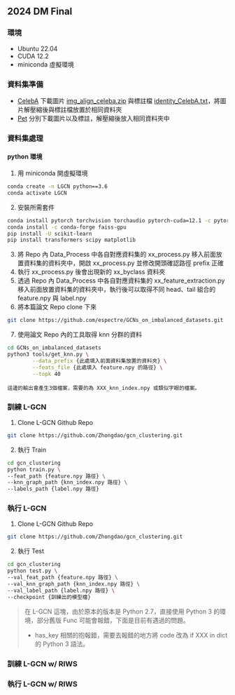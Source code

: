 ## 2024 DM Final

### 環境
* Ubuntu 22.04
* CUDA 12.2
* miniconda 虛擬環境

### 資料集準備
* [CelebA](https://mmlab.ie.cuhk.edu.hk/projects/CelebA.html)
    下載圖片 [img_align_celeba.zip](https://drive.google.com/file/d/0B7EVK8r0v71pZjFTYXZWM3FlRnM/view?usp=drive_link&resourcekey=0-dYn9z10tMJOBAkviAcfdyQ) 與標註檔 [identity_CelebA.txt](https://drive.google.com/file/d/1_ee_0u7vcNLOfNLegJRHmolfH5ICW-XS/view?usp=drive_link)，將圖片解壓縮後與標註檔放置於相同資料夾
* [Pet](https://www.robots.ox.ac.uk/~vgg/data/pets/)
    分別下載圖片以及標註，解壓縮後放入相同資料夾中

### 資料集處理
#### python 環境
1. 用 miniconda 開虛擬環境
```sh
conda create -n LGCN python==3.6
conda activate LGCN
```
2. 安裝所需套件
```sh
conda install pytorch torchvision torchaudio pytorch-cuda=12.1 -c pytorch -c nvidia
conda install -c conda-forge faiss-gpu
pip install -U scikit-learn
pip install transformers scipy matplotlib
```
3. 將 Repo 內 Data_Process 中各自對應資料集的 xx_process.py 移入前面放置資料集的資料夾中，開啟 xx_process.py 並修改開頭確認路徑 prefix 正確
4. 執行 xx_process.py 後會出現新的 xx_byclass 資料夾
5. 透過 Repo 內 Data_Process 中各自對應資料集的 xx_feature_extraction.py 移入前面放置資料集的資料夾中，執行後可以取得不同 head、tail 組合的 feature.npy 與 label.npy
6. 將本篇論文 Repo clone 下來
```sh
git clone https://github.com/espectre/GCNs_on_imbalanced_datasets.git
```
7. 使用論文 Repo 內的工具取得 knn 分群的資料
```sh
cd GCNs_on_imbalanced_datasets
python3 tools/get_knn.py \
        --data_prefix {此處填入前面資料集放置的資料夾} \
        --feats_file {此處填入 feature.npy 的路徑} \
        --topk 40
```
    這邊的輸出會產生3個檔案，需要的為 XXX_knn_index.npy 或類似字眼的檔案。

### 訓練 L-GCN
1. Clone L-GCN Github Repo
```sh
git clone https://github.com/Zhongdao/gcn_clustering.git
```
2. 執行 Train
```sh
cd gcn_clustering
python train.py \
--feat_path {feature.npy 路徑} \
--knn_graph_path {knn_index.npy 路徑} \
--labels_path {label.npy 路徑}
```

### 執行 L-GCN
1. Clone L-GCN Github Repo
```sh
git clone https://github.com/Zhongdao/gcn_clustering.git
```
2. 執行 Test
```sh
cd gcn_clustering
python test.py \
--val_feat_path {feature.npy 路徑} \
--val_knn_graph_path {knn_index.npy 路徑} \
--val_label_path {label.npy 路徑} \
--checkpoint {訓練出的模型檔}
```

> 在 L-GCN 這塊，由於原本的版本是 Python 2.7，直接使用 Python 3 的環境，部分舊版 Func 可能會報錯，下面是目前有遇過的問題。
> * has_key 相關的抱報錯，需要去報錯的地方將 code 改為 if XXX in dict 的 Python 3 語法。

### 訓練 L-GCN w/ RIWS

### 執行 L-GCN w/ RIWS
